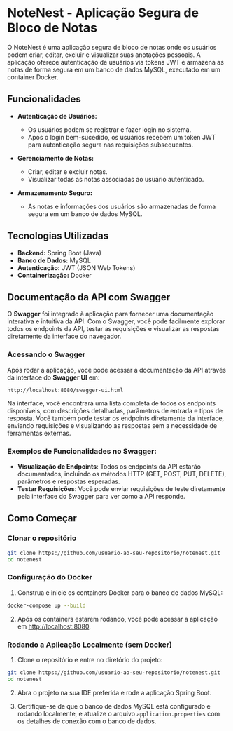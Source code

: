 # NoteNest - Aplicação Segura de Bloco de Notas

O NoteNest é uma aplicação segura de bloco de notas onde os usuários podem criar, editar, excluir e visualizar suas anotações pessoais. A aplicação oferece autenticação de usuários via tokens JWT e armazena as notas de forma segura em um banco de dados MySQL, executado em um container Docker.

## Funcionalidades

- **Autenticação de Usuários:**
  - Os usuários podem se registrar e fazer login no sistema.
  - Após o login bem-sucedido, os usuários recebem um token JWT para autenticação segura nas requisições subsequentes.

- **Gerenciamento de Notas:**
  - Criar, editar e excluir notas.
  - Visualizar todas as notas associadas ao usuário autenticado.

- **Armazenamento Seguro:**
  - As notas e informações dos usuários são armazenadas de forma segura em um banco de dados MySQL.

## Tecnologias Utilizadas

- **Backend:** Spring Boot (Java)
- **Banco de Dados:** MySQL
- **Autenticação:** JWT (JSON Web Tokens)
- **Containerização:** Docker

## Documentação da API com Swagger

O **Swagger** foi integrado à aplicação para fornecer uma documentação interativa e intuitiva da API. Com o Swagger, você pode facilmente explorar todos os endpoints da API, testar as requisições e visualizar as respostas diretamente da interface do navegador.

### Acessando o Swagger

Após rodar a aplicação, você pode acessar a documentação da API através da interface do **Swagger UI** em:

```
http://localhost:8080/swagger-ui.html
```

Na interface, você encontrará uma lista completa de todos os endpoints disponíveis, com descrições detalhadas, parâmetros de entrada e tipos de resposta. Você também pode testar os endpoints diretamente da interface, enviando requisições e visualizando as respostas sem a necessidade de ferramentas externas.

### Exemplos de Funcionalidades no Swagger:

- **Visualização de Endpoints**: Todos os endpoints da API estarão documentados, incluindo os métodos HTTP (GET, POST, PUT, DELETE), parâmetros e respostas esperadas.
- **Testar Requisições**: Você pode enviar requisições de teste diretamente pela interface do Swagger para ver como a API responde.

## Como Começar

### Clonar o repositório

```bash
git clone https://github.com/usuario-ao-seu-repositorio/notenest.git
cd notenest
```

### Configuração do Docker

1. Construa e inicie os containers Docker para o banco de dados MySQL:

```bash
docker-compose up --build
```

2. Após os containers estarem rodando, você pode acessar a aplicação em [http://localhost:8080](http://localhost:8080).

### Rodando a Aplicação Localmente (sem Docker)

1. Clone o repositório e entre no diretório do projeto:

```bash
git clone https://github.com/usuario-ao-seu-repositorio/notenest.git
cd notenest
```

2. Abra o projeto na sua IDE preferida e rode a aplicação Spring Boot.

3. Certifique-se de que o banco de dados MySQL está configurado e rodando localmente, e atualize o arquivo `application.properties` com os detalhes de conexão com o banco de dados.
